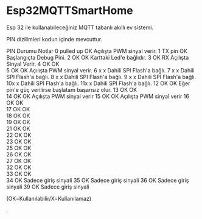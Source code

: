 # Esp32MQTTSmartHome

Esp 32 ile kullanabileceğiniz MQTT tabanlı akıllı ev sistemi.

PIN dizilimleri kodun içinde mevcuttur.

PIN	Durumu	  Notlar
0	pulled up	OK	Açılışta PWM sinyal verir.
1	TX pin	  OK	Başlangıçta Debug Pini.
2	OK	      OK	Karttaki Led'e bağlıdır.
3	OK	      RX Açılışta Sinyal Verir.
4	OK	      OK	
5	OK	      OK Açılışta PWM sinyal verir.
6	x	        x Dahili SPI Flash'a bağlı.
7	x	        x	Dahili SPI Flash'a bağlı.
8	x	        x	Dahili SPI Flash'a bağlı.
9	x	        x	Dahili SPI Flash'a bağlı.
10x	        x	Dahili SPI Flash'a bağlı.
11x         x	Dahili SPI Flash'a bağlı.
12	OK	    OK	Eğer pin'e güç verilirse başlatam başarısız olur.
13	OK	    OK	
14	OK	    OK	Açılışta PWM sinyal verir
15	OK	    OK	Açılışta PWM sinyal verir
16	OK	    OK	
17	OK	    OK	
18	OK	    OK	
19	OK		  OK	
21	OK		  OK	
22	OK		  OK	
23	OK		  OK	
25	OK		  OK	
26	OK		  OK	
27	OK			OK	
32	OK			OK	
33	OK			OK	
34	OK		  Sadece giriş sinyali
35	OK		  Sadece giriş sinyali
36	OK		  Sadece giriş sinyali
39	OK		  Sadece giriş sinyali

(OK=Kullanılabilir/X=Kullanılamaz)

.
